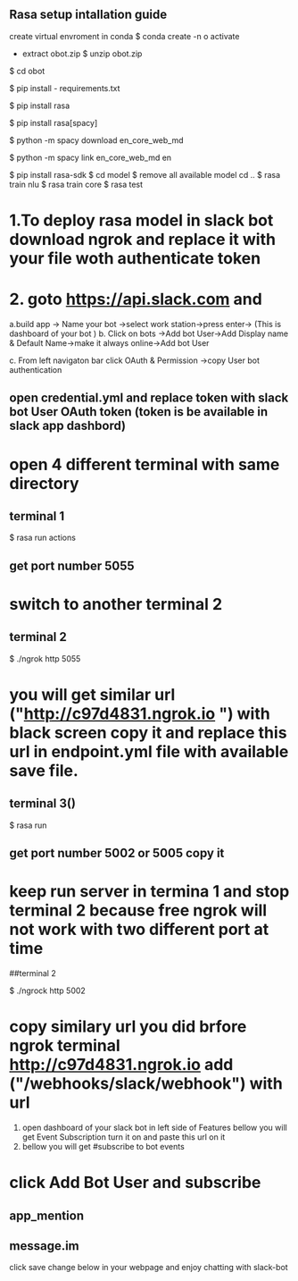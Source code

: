 ## Rasa setup intallation guide

create virtual envroment in conda
$ conda create -n o activate
* extract obot.zip 
$ unzip obot.zip

$ cd obot

$ pip install - requirements.txt

$ pip install rasa

$ pip install rasa[spacy]

$ python -m spacy download en_core_web_md

$ python -m spacy link en_core_web_md en

$ pip install rasa-sdk
$ cd model
$ remove all available model 
cd ..
$ rasa train nlu
$ rasa train core
$ rasa test

# 1.To deploy rasa model in slack bot download ngrok and replace it with your file woth authenticate token
# 2. goto https://api.slack.com and 
a.build app -> Name your bot ->select work station->press enter->
(This is dashboard of your bot )
b. Click on bots ->Add bot User->Add Display name & Default Name->make it always online->Add bot User

c. From left navigaton bar click OAuth & Permission ->copy User bot authentication

## open credential.yml and replace token with slack bot User OAuth token (token is be available in slack app dashbord)
# open 4 different terminal with same directory
## terminal 1

$ rasa run actions

## get port number 5055
# switch to another terminal 2
## terminal 2

$ ./ngrok http 5055

# you will get similar url ("http://c97d4831.ngrok.io ") with black screen copy it and replace this url in endpoint.yml file with available save file.
## terminal 3()

$ rasa run

## get port number 5002 or 5005 copy it 
# keep run server  in termina 1 and stop terminal 2 because free ngrok will not work  with two different port at time
##terminal 2 

$ ./ngrock http 5002

# copy similary url you did brfore ngrok terminal http://c97d4831.ngrok.io add ("/webhooks/slack/webhook") with url
1. open dashboard of your slack bot in left side of Features bellow you will get Event Subscription turn it on and paste this url on it
2. bellow you will get #subscribe to bot events

# click Add Bot User and subscribe 
## app_mention
## message.im

click save change below in your webpage and enjoy chatting with slack-bot 
